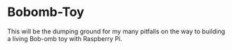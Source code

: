 # Bobomb-Toy
This will be the dumping ground for my many pitfalls on the way to building a living Bob-omb toy with Raspberry Pi.
